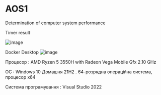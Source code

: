 # AOS1

Determination of computer system performance

Timer result

![image](https://user-images.githubusercontent.com/85554065/195657469-5cb1f23c-81fe-4d34-8bdf-5c5dd9a03687.png)

Docker Desktop 
![image](https://user-images.githubusercontent.com/85554065/196535241-2c5ee5ee-e452-4728-a14c-9d84d2b7df49.png)

Процесор : AMD Ryzen 5 3550H with Radeon Vega Mobile Gfx     2.10 GHz 

OC : Windows 10  Домашня  21Н2  . 64-розрядна операційна система, процесор x64 

Cистема програмування : Visual Studio 2022
